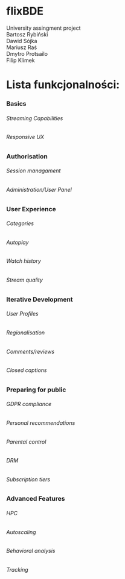 # flixBDE
University assingment project<br>
Bartosz Rybiński<br> 
Dawid Sójka<br> 
Mariusz Raś<br> 
Dmytro Protsailo<br> 
Filip Klimek<br> 
# Lista funkcjonalności: <br>
### Basics <br>
###### Streaming Capabilities<br>
###### Responsive UX<br>
### Authorisation<br>
###### Session managament<br>
###### Administration/User Panel<br>
### User Experience<br>
###### Categories<br>
###### Autoplay<br>
###### Watch history<br>
###### Stream quality<br>
### Iterative Development<br>
###### User Profiles<br>
###### Regionalisation<br>
###### Comments/reviews<br>
###### Closed captions<br>
### Preparing for public<br>
###### GDPR compliance<br>
###### Personal recommendations<br>
###### Parental control<br>
###### DRM<br>
###### Subscription tiers<br>
### Advanced Features<br>
###### HPC<br>
###### Autoscaling<br>
###### Behavioral analysis<br>
###### Tracking<br>



